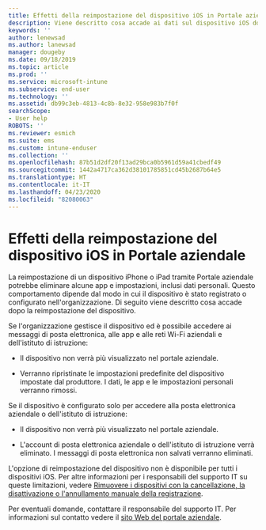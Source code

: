 ```yaml
---
title: Effetti della reimpostazione del dispositivo iOS in Portale aziendale Intune | Microsoft Docs
description: Viene descritto cosa accade ai dati sul dispositivo iOS dopo la reimpostazione nel Portale aziendale Intune.
keywords: ''
author: lenewsad
ms.author: lanewsad
manager: dougeby
ms.date: 09/18/2019
ms.topic: article
ms.prod: ''
ms.service: microsoft-intune
ms.subservice: end-user
ms.technology: ''
ms.assetid: db99c3eb-4813-4c8b-8e32-958e983b7f0f
searchScope:
- User help
ROBOTS: ''
ms.reviewer: esmich
ms.suite: ems
ms.custom: intune-enduser
ms.collection: ''
ms.openlocfilehash: 87b51d2df20f13ad29bca0b5961d59a41cbedf49
ms.sourcegitcommit: 1442a4717ca362d38101785851cd45b2687b64e5
ms.translationtype: HT
ms.contentlocale: it-IT
ms.lasthandoff: 04/23/2020
ms.locfileid: "82080063"
---
```

# <a name="effects-of-company-portal-ios-device-reset"></a>Effetti della reimpostazione del dispositivo iOS in Portale aziendale 

La reimpostazione di un dispositivo iPhone o iPad tramite Portale aziendale potrebbe eliminare alcune app e impostazioni, inclusi dati personali. Questo comportamento dipende dal modo in cui il dispositivo è stato registrato o configurato nell'organizzazione. Di seguito viene descritto cosa accade dopo la reimpostazione del dispositivo.  

Se l'organizzazione gestisce il dispositivo ed è possibile accedere ai messaggi di posta elettronica, alle app e alle reti Wi-Fi aziendali e dell'istituto di istruzione:

- Il dispositivo non verrà più visualizzato nel portale aziendale.  

- Verranno ripristinate le impostazioni predefinite del dispositivo impostate dal produttore. I dati, le app e le impostazioni personali verranno rimossi.

Se il dispositivo è configurato solo per accedere alla posta elettronica aziendale o dell'istituto di istruzione:

- Il dispositivo non verrà più visualizzato nel portale aziendale.  

- L'account di posta elettronica aziendale o dell'istituto di istruzione verrà eliminato. I messaggi di posta elettronica non salvati verranno eliminati.   

L'opzione di reimpostazione del dispositivo non è disponibile per tutti i dispositivi iOS. Per altre informazioni per i responsabili del supporto IT su queste limitazioni, vedere [Rimuovere i dispositivi con la cancellazione, la disattivazione o l'annullamento manuale della registrazione](https://docs.microsoft.com/intune/devices-wipe).  

Per eventuali domande, contattare il responsabile del supporto IT. Per informazioni sul contatto vedere il [sito Web del portale aziendale](https://go.microsoft.com/fwlink/?linkid=2010980).
